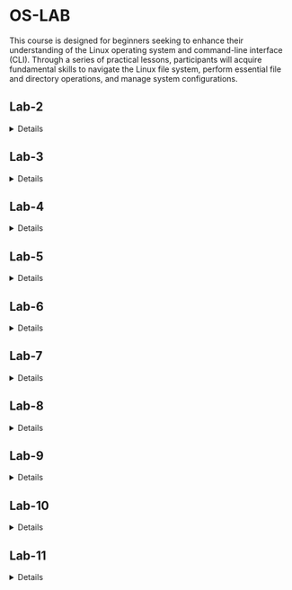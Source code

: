 # OS-LAB
This course is designed for beginners seeking to enhance their understanding of the Linux operating system and command-line interface (CLI). Through a series of practical lessons, participants will acquire fundamental skills to navigate the Linux file system, perform essential file and directory operations, and manage system configurations.
<h2>Lab-2</h2>
<details>

- `sudo`
- `init 3`
- `runlevel`
- `pwd`
- `cd /myfolder`
- `cd ..`
- `cd /`
- `cd ~`
- `mkdir myfolder`
- `touch myfile.txt`
- `nano myfile.txt`
- `rm myfile.txt`
- `ls`
- `man mkdir`
- `clear`
- `whoami`
- `passwd`
- `exit`


</details>
<h2>Lab-3</h2>
<details>
  
- `date`
- `cal` and `cal 2023`
- `clear`
- `sleep 5`
- `time sleep 2`
- `which bash`
- `whereis bash`
- `alias c='clear'` and `unalias c`
- `history`
- `df`
- `shutdown` and `reboot`
- `cat file.txt`
  - `cat > file.txt`
  - `cat file1.txt > file2.txt`
  - `cat file1.txt >> file2.txt`
  - `cat file1.txt file2.txt > file3.txt`
- `head file.txt`
- `tail file.txt`
- `more file.txt` and `less file.txt`
- `cp file1.txt file2.txt` and `cp file1.txt /myfolder/file2.txt`
- `mv file1.txt file2.txt` and `mv file1.txt /myfolder/file2.txt`
- `rmdir myfolder`
- `find . -name file.txt` and `find /home/user -name file.txt`
  
</details>
<h2>Lab-4</h2>
<details>
  
- `|` - Pipe Operator
  - `cat script.sh | head`
  - `man man | less`
  - `file.txt | grep "hello"`
- `grep` - Search for a String in a File
  - `echo "hello world" | grep "hello"`
  - `cat file.txt | grep "hello"`
  - `grep "hello" file.txt`
    
</details>
<h2>Lab-5</h2>
<details>
- cat /etc/passwd
- cat /etc/group

User Management:
- sudo adduser testuser
- sudo deluser testuser
- sudo passwd testuser
- su -l testuser
- sudo usermod -aG sudo testuser

Group Management:
- sudo groupadd testgroup
- sudo groupdel testgroup
- sudo usermod -aG testgroup testuser
- sudo gpasswd -d testuser testgroup

File and Directory Permissions:
- ls -l

Linux Permissions Annotations:
- r - Read
- w - Write
- x - Execute
- - - No permission
- 1 - Execute only
- 2 - Write only
- 3 - Write and execute
- 4 - Read only
- 5 - Read and execute
- 6 - Read and write
- 7 - Read, write, and execute
- u - User
- g - Group
- o - Others
- a - All

Changing Permissions:
- chmod 777 myfile.txt
- chmod o+w myfile.txt
- chmod g-xw myfile.txt

Changing Ownership:
- chown testuser myfile.txt
- chown :testgroup myfile.txt
- chown testuser:testgroup myfile.txt
- chown -R testuser:testgroup myfolder
</details>
<h2>Lab-6</h2>
<details>
- nano script.sh
- chmod +x script.sh
- ./script.sh
- bash script.sh

Basics of Scripting:
- #! /bin/bash
- echo "Hello World"
- echo -e "Hello\nWorld"
- myVar="Hello World"
- echo $myVar

Reading Input from User:
- read
- read myVar
- read myVar1 myVar2 myVar3
- read -a myVar

Array Definition:
- arr[]
- arr=(1 2 3)
- arr[0]=1

Array Operations:
- echo ${arr[0]} ${arr[1]}
- echo ${#arr[@]}

For Loop Syntax (Printing Array Elements):
- for (( i=0; i<${#arr[@]}; i++ )); do
    echo ${arr[$i]}
  done
</details>
<h2>Lab-7</h2>
<details>

1. **Function Declaration**
2. **IF / ELSE Statement**
3. **FOR Loop (Printing Array Elements)**
4. **WHILE Loop (Printing Numbers from 1 to 10)**

</details>
<h2>Lab-8</h2>
<details>

### Process Management:

- **Process:**
  - Foreground and background process explanation.

- **Process Attributes:**
  - UID, PID, PPID, TTY, CMD, STIME, TIME, C.

- **Managing Processes:**
  - pwd &, ps, kill.

- **Linux Scheduler:**
  - Preemptive and Non-Preemptive Scheduler.

### Short Job First (SJF) - Script Example:

- Script that implements the Shortest Job First (SJF) scheduling algorithm.
</details>
<h2>Lab-9</h2>
<details>
  
- **Generate SSH Key Pair (Client Side):**
  - `ssh-keygen -t rsa -b 4096`

- **Install OpenSSH Service (Server Side):**
  - `sudo apt-get install openssh-server`
  - `sudo systemctl status ssh.socket`
  - `sudo systemctl status ssh.service`
  - `sudo systemctl restart ssh.service`

- **Copy SSH Public Key to Server (Client Side):**
  - `ssh-copy-id server_username@server_ip_address`

- **Login to the Server (Client Side):**
  - `ssh server_username@server_ip_address`

- **Copy File to Server using SCP (Client Side):**
  - `scp fileToCopy.txt server_username@server_ip_address:directoryToCopyTo`

- **Download File from Server using SCP (Client Side):**
  - `scp server_username@server_ip_address:fileToDownload.txt directoryToDownloadTo`

</details>
<h2>Lab-10</h2>
<details>
  
1. **Cron Installation and Configuration**
   - `sudo apt install cron` - Install cron
   - `sudo systemctl enable cron` - Enable cron

2. **Cron Job Syntax**
   - `@yearly script.sh` or `0 0 1 1 * script.sh` - Run once a year
   - `@monthly script.sh` or `0 0 1 * * script.sh` - Run once a month
   - `@weekly script.sh` or `0 0 * * 0 script.sh` - Run once a week
   - `@daily script.sh` or `0 0 * * * script.sh` - Run once a day
   - `@hourly script.sh` or `0 * * * * script.sh` - Run once an hour
   - `@reboot script.sh` - Run once at startup

3. **Managing Cron Jobs**
   - `crontab -e` - Edit cron jobs
   - `crontab -l` - List cron jobs
   - `crontab -r` - Remove all cron jobs
</details>
<h2>Lab-11</h2>
<details>

1. **UFW (Uncomplicated Firewall) Commands**
2. **Network Configuration Commands**
</details>
